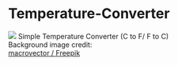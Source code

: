 # Temperature-Converter
<img src="https://repository-images.githubusercontent.com/183303214/748ecc00-9527-11ea-9ccc-261a5a195d3a">
Simple Temperature Converter (C to F/ F to C)<br>
Background image credit:<br>
<a href="http://www.freepik.com">macrovector / Freepik</a>
